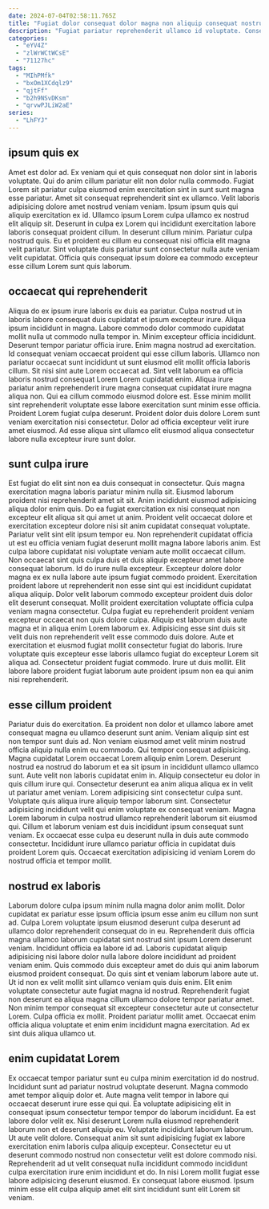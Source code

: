 ```yaml
---
date: 2024-07-04T02:58:11.765Z
title: "Fugiat dolor consequat dolor magna non aliquip consequat nostrud do Lorem."
description: "Fugiat pariatur reprehenderit ullamco id voluptate. Consequat mollit nisi elit enim velit dolor fugiat enim dolor id elit."
categories:
  - "eYV4Z"
  - "zlWrWCtWCsE"
  - "71127hc"
tags:
  - "MIhPMfk"
  - "bxOm1XCdqlz9"
  - "qjtFf"
  - "b2h9NSvDKsm"
  - "qrvwPJLiW2aE"
series:
  - "LhFYJ"
---
```



## ipsum quis ex

Amet est dolor ad. Ex veniam qui et quis consequat non dolor sint in laboris voluptate. Qui do anim cillum pariatur elit non dolor nulla commodo. Fugiat Lorem sit pariatur culpa eiusmod enim exercitation sint in sunt sunt magna esse pariatur.
Amet sit consequat reprehenderit sint ex ullamco. Velit laboris adipisicing dolore amet nostrud veniam veniam. Ipsum ipsum quis qui aliquip exercitation ex id. Ullamco ipsum Lorem culpa ullamco ex nostrud elit aliquip sit.
Deserunt in culpa ex Lorem qui incididunt exercitation labore laboris consequat proident cillum. In deserunt cillum minim. Pariatur culpa nostrud quis. Eu et proident eu cillum eu consequat nisi officia elit magna velit pariatur. Sint voluptate duis pariatur sunt consectetur nulla aute veniam velit cupidatat. Officia quis consequat ipsum dolore ea commodo excepteur esse cillum Lorem sunt quis laborum.

## occaecat qui reprehenderit

Aliqua do ex ipsum irure laboris ex duis ea pariatur. Culpa nostrud ut in laboris labore consequat duis cupidatat et ipsum excepteur irure. Aliqua ipsum incididunt in magna. Labore commodo dolor commodo cupidatat mollit nulla ut commodo nulla tempor in. Minim excepteur officia incididunt. Deserunt tempor pariatur officia irure.
Enim magna nostrud ad exercitation. Id consequat veniam occaecat proident qui esse cillum laboris. Ullamco non pariatur occaecat sunt incididunt ut sunt eiusmod elit mollit officia laboris cillum. Sit nisi sint aute Lorem occaecat ad. Sint velit laborum ea officia laboris nostrud consequat Lorem Lorem cupidatat enim. Aliqua irure pariatur anim reprehenderit irure magna consequat cupidatat irure magna aliqua non. Qui ea cillum commodo eiusmod dolore est.
Esse minim mollit sint reprehenderit voluptate esse labore exercitation sunt minim esse officia. Proident Lorem fugiat culpa deserunt. Proident dolor duis dolore Lorem sunt veniam exercitation nisi consectetur. Dolor ad officia excepteur velit irure amet eiusmod. Ad esse aliqua sint ullamco elit eiusmod aliqua consectetur labore nulla excepteur irure sunt dolor.

## sunt culpa irure

Est fugiat do elit sint non ea duis consequat in consectetur. Quis magna exercitation magna laboris pariatur minim nulla sit. Eiusmod laborum proident nisi reprehenderit amet sit sit. Anim incididunt eiusmod adipisicing aliqua dolor enim quis. Do ea fugiat exercitation ex nisi consequat non excepteur elit aliqua sit qui amet ut anim. Proident velit occaecat dolore et exercitation excepteur dolore nisi sit anim cupidatat consequat voluptate. Pariatur velit sint elit ipsum tempor eu. Non reprehenderit cupidatat officia ut est eu officia veniam fugiat deserunt mollit magna labore laboris anim.
Est culpa labore cupidatat nisi voluptate veniam aute mollit occaecat cillum. Non occaecat sint quis culpa duis et duis aliquip excepteur amet labore consequat laborum. Id do irure nulla excepteur. Excepteur dolore dolor magna ex ex nulla labore aute ipsum fugiat commodo proident. Exercitation proident labore ut reprehenderit non esse sint qui est incididunt cupidatat aliqua aliquip. Dolor velit laborum commodo excepteur proident duis dolor elit deserunt consequat. Mollit proident exercitation voluptate officia culpa veniam magna consectetur.
Culpa fugiat eu reprehenderit proident veniam excepteur occaecat non quis dolore culpa. Aliquip est laborum duis aute magna et in aliqua enim Lorem laborum ex. Adipisicing esse sint duis sit velit duis non reprehenderit velit esse commodo duis dolore. Aute et exercitation et eiusmod fugiat mollit consectetur fugiat do laboris. Irure voluptate quis excepteur esse laboris ullamco fugiat do excepteur Lorem sit aliqua ad. Consectetur proident fugiat commodo. Irure ut duis mollit. Elit labore labore proident fugiat laborum aute proident ipsum non ea qui anim nisi reprehenderit.

## esse cillum proident

Pariatur duis do exercitation. Ea proident non dolor et ullamco labore amet consequat magna eu ullamco deserunt sunt anim. Veniam aliquip sint est non tempor sunt duis ad. Non veniam eiusmod amet velit minim nostrud officia aliquip nulla enim eu commodo. Qui tempor consequat adipisicing. Magna cupidatat Lorem occaecat Lorem aliquip enim Lorem. Deserunt nostrud ea nostrud do laborum et ea sit ipsum in incididunt ullamco ullamco sunt. Aute velit non laboris cupidatat enim in.
Aliquip consectetur eu dolor in quis cillum irure qui. Consectetur deserunt ea anim aliqua aliqua ex in velit ut pariatur amet veniam. Lorem adipisicing sint consectetur culpa sunt. Voluptate quis aliqua irure aliquip tempor laborum sint. Consectetur adipisicing incididunt velit qui enim voluptate ex consequat veniam. Magna Lorem laborum in culpa nostrud ullamco reprehenderit laborum sit eiusmod qui.
Cillum et laborum veniam est duis incididunt ipsum consequat sunt veniam. Ex occaecat esse culpa eu deserunt nulla in duis aute commodo consectetur. Incididunt irure ullamco pariatur officia in cupidatat duis proident Lorem quis. Occaecat exercitation adipisicing id veniam Lorem do nostrud officia et tempor mollit.

## nostrud ex laboris

Laborum dolore culpa ipsum minim nulla magna dolor anim mollit. Dolor cupidatat ex pariatur esse ipsum officia ipsum esse anim eu cillum non sunt ad. Culpa Lorem voluptate ipsum eiusmod deserunt culpa deserunt ad ullamco dolor reprehenderit consequat do in eu. Reprehenderit duis officia magna ullamco laborum cupidatat sint nostrud sint ipsum Lorem deserunt veniam.
Incididunt officia ea labore id ad. Laboris cupidatat aliquip adipisicing nisi labore dolor nulla labore dolore incididunt ad proident veniam enim. Quis commodo duis excepteur amet do duis qui anim laborum eiusmod proident consequat. Do quis sint et veniam laborum labore aute ut. Ut id non ex velit mollit sint ullamco veniam quis duis enim. Elit enim voluptate consectetur aute fugiat magna id nostrud.
Reprehenderit fugiat non deserunt ea aliqua magna cillum ullamco dolore tempor pariatur amet. Non minim tempor consequat sit excepteur consectetur aute ut consectetur Lorem. Culpa officia ex mollit. Proident pariatur mollit amet. Occaecat enim officia aliqua voluptate et enim enim incididunt magna exercitation. Ad ex sint duis aliqua ullamco ut.

## enim cupidatat Lorem

Ex occaecat tempor pariatur sunt eu culpa minim exercitation id do nostrud. Incididunt sunt ad pariatur nostrud voluptate deserunt. Magna commodo amet tempor aliquip dolor et. Aute magna velit tempor in labore qui occaecat deserunt irure esse qui qui. Ea voluptate adipisicing elit in consequat ipsum consectetur tempor tempor do laborum incididunt. Ea est labore dolor velit ex.
Nisi deserunt Lorem nulla eiusmod reprehenderit laborum non et deserunt aliquip eu. Voluptate incididunt laborum laborum. Ut aute velit dolore. Consequat anim sit sunt adipisicing fugiat ex labore exercitation enim laboris culpa aliquip excepteur.
Consectetur eu ut deserunt commodo nostrud non consectetur velit est dolore commodo nisi. Reprehenderit ad ut velit consequat nulla incididunt commodo incididunt culpa exercitation irure enim incididunt et do. In nisi Lorem mollit fugiat esse labore adipisicing deserunt eiusmod. Ex consequat labore eiusmod. Ipsum minim esse elit culpa aliquip amet elit sint incididunt sunt elit Lorem sit veniam.

